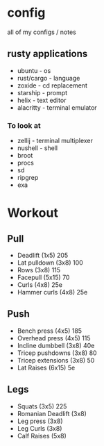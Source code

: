# config
all of my configs / notes

## rusty applications
- ubuntu - os
- rust/cargo - language
- zoxide - cd replacement
- starship - prompt
- helix - text editor
- alacritty - terminal emulator

### To look at
- zellij - terminal multiplexer
- nushell - shell
- broot
- procs
- sd
- ripgrep
- exa

# Workout

## Pull
- Deadlift (1x5) 205
- Lat pulldown (3x8) 100
- Rows (3x8) 115
- Facepull (5x15) 70
- Curls (4x8) 25e
- Hammer curls (4x8) 25e

## Push
- Bench press (4x5) 185
- Overhead press (4x5) 115
- Incline dumbbell (3x8) 40e
- Tricep pushdowns (3x8) 80
- Tricep extensions (3x8) 50
- Lat Raises (6x15) 5e

## Legs
- Squats (3x5) 225
- Romanian Deadlift (3x8)
- Leg press (3x8)
- Leg Curls (3x8)
- Calf Raises (5x8)
